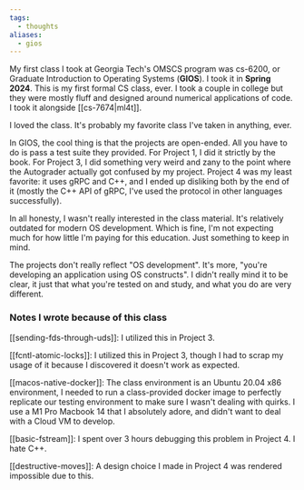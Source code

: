 ```yaml
---
tags:
  - thoughts
aliases:
  - gios
---
```


My first class I took at Georgia Tech's OMSCS program was cs-6200, or Graduate Introduction to Operating Systems (**GIOS**). I took it in **Spring 2024**. This is my first formal CS class, ever. I took a couple in college but they were mostly fluff and designed around numerical applications of code. I took it alongside [[cs-7674|ml4t]].

I loved the class. It's probably my favorite class I've taken in anything, ever.

In GIOS, the cool thing is that the projects are open-ended. All you have to do is pass a test suite they provided. For Project 1, I did it strictly by the book. For Project 3, I did something very weird and zany to the point where the Autograder actually got confused by my project. Project 4 was my least favorite: it uses gRPC and C++, and I ended up disliking both by the end of it (mostly the C++ API of gRPC, I've used the protocol in other languages successfully).

In all honesty, I wasn't really interested in the class material. It's relatively outdated for modern OS development. Which is fine, I'm not expecting much for how little I'm paying for this education. Just something to keep in mind.

The projects don't really reflect "OS development". It's more, "you're developing an application using OS constructs". I didn't really mind it to be clear, it just that what you're tested on and study, and what you do are very different.

### Notes I wrote because of this class

[[sending-fds-through-uds]]: I utilized this in Project 3.

[[fcntl-atomic-locks]]: I utilized this in Project 3, though I had to scrap my usage of it because I discovered it doesn't work as expected.

[[macos-native-docker]]: The class environment is an Ubuntu 20.04 x86 environment, I needed to run a class-provided docker image to perfectly replicate our testing environment to make sure I wasn't dealing with quirks. I use a M1 Pro Macbook 14 that I absolutely adore, and didn't want to deal with a Cloud VM to develop.

[[basic-fstream]]: I spent over 3 hours debugging this problem in Project 4. I hate C++.

[[destructive-moves]]: A design choice I made in Project 4 was rendered impossible due to this.

